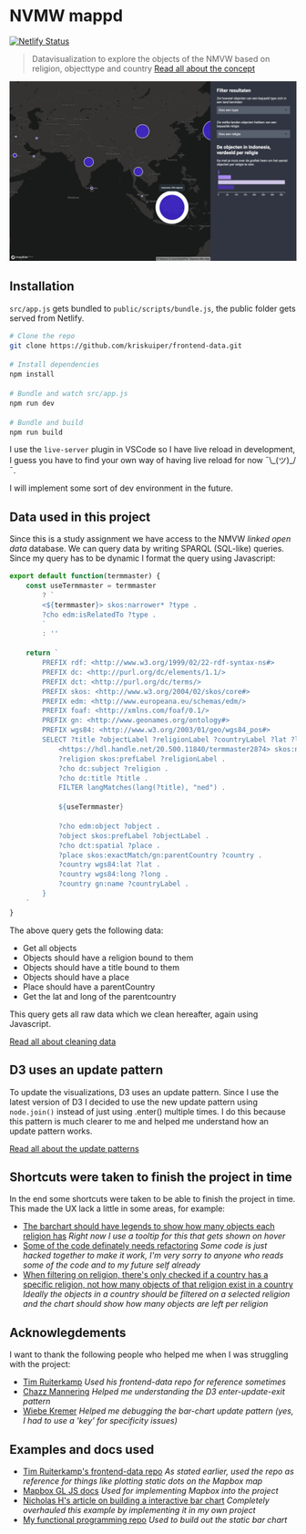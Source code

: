 # NVMW mappd
[![Netlify Status](https://api.netlify.com/api/v1/badges/e4c94d57-a6f5-4086-85ba-12a8be9162d2/deploy-status)](https://app.netlify.com/sites/frontend-data-kris-kuiper/deploys)

> Datavisualization to explore the objects of the NMVW based on religion, objecttype and country
[Read all about the concept](https://github.com/kriskuiper/frontend-data/wiki/Thinking-of-a-concept)

![App homepage](assets/home.png)

## Installation
`src/app.js` gets bundled to `public/scripts/bundle.js`, the public folder gets served from Netlify.

```bash
# Clone the repo
git clone https://github.com/kriskuiper/frontend-data.git

# Install dependencies
npm install

# Bundle and watch src/app.js
npm run dev

# Bundle and build
npm run build
```

I use the `live-server` plugin in VSCode so I have live reload in development, I guess you have to find your own way of having live reload for now ¯\\\_(ツ)_/¯. 

I will implement some sort of dev environment in the future.

## Data used in this project
Since this is a study assignment we have access to the NMVW *linked open data* database. We can query data by writing SPARQL (SQL-like) queries. Since my query has to be dynamic I format the query using Javascript:

```js
export default function(termmaster) {
	const useTermmaster = termmaster
		? `
		<${termmaster}> skos:narrower* ?type .
		?cho edm:isRelatedTo ?type .
		`
		: ''

	return `
		PREFIX rdf: <http://www.w3.org/1999/02/22-rdf-syntax-ns#>
		PREFIX dc: <http://purl.org/dc/elements/1.1/>
		PREFIX dct: <http://purl.org/dc/terms/>
		PREFIX skos: <http://www.w3.org/2004/02/skos/core#>
		PREFIX edm: <http://www.europeana.eu/schemas/edm/>
		PREFIX foaf: <http://xmlns.com/foaf/0.1/>
		PREFIX gn: <http://www.geonames.org/ontology#>
		PREFIX wgs84: <http://www.w3.org/2003/01/geo/wgs84_pos#>
		SELECT ?title ?objectLabel ?religionLabel ?countryLabel ?lat ?long WHERE {
			<https://hdl.handle.net/20.500.11840/termmaster2874> skos:narrower ?religion .
			?religion skos:prefLabel ?religionLabel .
			?cho dc:subject ?religion .
			?cho dc:title ?title .
			FILTER langMatches(lang(?title), "ned") .

			${useTermmaster}

			?cho edm:object ?object .
			?object skos:prefLabel ?objectLabel .
			?cho dct:spatial ?place .
			?place skos:exactMatch/gn:parentCountry ?country .
			?country wgs84:lat ?lat .
			?country wgs84:long ?long .
			?country gn:name ?countryLabel .
		}
	`
}
```

The above query gets the following data:
* Get all objects
* Objects should have a religion bound to them
* Objects should have a title bound to them
* Objects should have a place
* Place should have a parentCountry
* Get the lat and long of the parentcountry

This query gets all raw data which we clean hereafter, again using Javascript.

[Read all about cleaning data](https://github.com/kriskuiper/frontend-data/wiki/Cleaning-the-data-(again))

## D3 uses an update pattern
To update the visualizations, D3 uses an update pattern. Since I use the latest version of D3 I decided to use the new update pattern using `node.join()` instead of just using .enter() multiple times. I do this because this pattern is much clearer to me and helped me understand how an update pattern works.

[Read all about the update patterns](https://github.com/kriskuiper/frontend-data/wiki/Rendering-dots-on-a-Mapbox-map)

## Shortcuts were taken to finish the project in time
In the end some shortcuts were taken to be able to finish the project in time. This made the UX lack a little in some areas, for example:
* [The barchart should have legends to show how many objects each religion has](link-to-ticket) *Right now I use a tooltip for this that gets shown on hover*
* [Some of the code definately needs refactoring]() *Some code is just hacked together to make it work, I'm very sorry to anyone who reads some of the code and to my future self already*
* [When filtering on religion, there's only checked if a country has a specific religion, not how many objects of that religion exist in a country]() *Ideally the objects in a country should be filtered on a selected religion and the chart should show how many objects are left per religion*

## Acknowlegdements
I want to thank the following people who helped me when I was struggling with the project:
* [Tim Ruiterkamp](https://github.com/timruiterkamp) *Used his frontend-data repo for reference sometimes*
* [Chazz Mannering]() *Helped me understanding the D3 enter-update-exit pattern* 
* [Wiebe Kremer]() *Helped me debugging the bar-chart update pattern (yes, I had to use a 'key' for specificity issues)*

## Examples and docs used
* [Tim Ruiterkamp's frontend-data repo](https://github.com/timruiterkamp/frontend-data) *As stated earlier, used the repo as reference for things like plotting static dots on the Mapbox map*
* [Mapbox GL JS docs](https://docs.mapbox.com/mapbox-gl-js/api/) *Used for implementing Mapbox into the project*
* [Nicholas H's article on building a interactive bar chart](https://bl.ocks.org/syncopika/f1c9036b0deb058454f825238a95b6be) *Completely overhauled this example by implementing it in my own project*
* [My functional programming repo](https://github.com/kriskuiper/functional-programming) *Used to build out the static bar chart*
